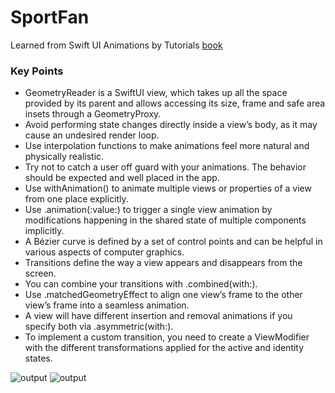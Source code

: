 # SportFan
Learned from Swift UI Animations by Tutorials [book](https://www.kodeco.com/books/swiftui-animations-by-tutorials/v1.0)


### Key Points

- GeometryReader is a SwiftUI view, which takes up all the space provided by its parent and allows accessing its size, frame and safe area insets through a GeometryProxy.
- Avoid performing state changes directly inside a view’s body, as it may cause an undesired render loop.
- Use interpolation functions to make animations feel more natural and physically realistic.
- Try not to catch a user off guard with your animations. The behavior should be expected and well placed in the app.
- Use withAnimation() to animate multiple views or properties of a view from one place explicitly.
- Use .animation(:value:) to trigger a single view animation by modifications happening in the shared state of multiple components implicitly.
- A Bézier curve is defined by a set of control points and can be helpful in various aspects of computer graphics.
- Transitions define the way a view appears and disappears from the screen.
- You can combine your transitions with .combined(with:).
- Use .matchedGeometryEffect to align one view’s frame to the other view’s frame into a seamless animation.
- A view will have different insertion and removal animations if you specify both via .asymmetric(with:).
- To implement a custom transition, you need to create a ViewModifier with the different transformations applied for the active and identity states.

![output](https://user-images.githubusercontent.com/3443810/218250468-9efe6143-e531-4cc8-b3c4-999d8ffd8b76.gif)
![output](https://user-images.githubusercontent.com/3443810/219385574-d922d4ff-fbd6-4984-a73a-0d68da2d22e7.gif)
